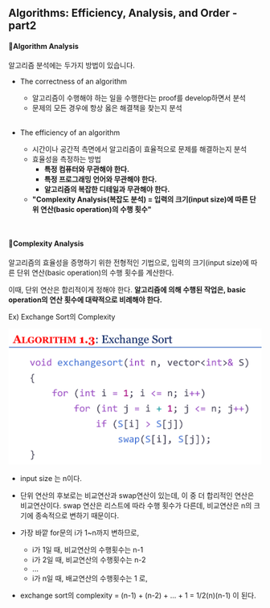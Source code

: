 ## Algorithms: Efficiency, Analysis, and Order - part2

#### 📌Algorithm Analysis

알고리즘 분석에는 두가지 방법이 있습니다.

- The correctness of an algorithm

  - 알고리즘이 수행해야 하는 일을 수행한다는 proof를 develop하면서 분석
  - 문제의 모든 경우에 항상 옳은 해결책을 찾는지 분석

  <br>

- The efficiency of an algorithm

  - 시간이나 공간적 측면에서 알고리즘이 효율적으로 문제를 해결하는지 분석
  - 효율성을 측정하는 방법
    - **특정 컴퓨터와 무관해야 한다.**
    - **특정 프로그래밍 언어와 무관해야 한다.**
    - **알고리즘의 복잡한 디테일과 무관해야 한다.**
  - **"Complexity Analysis(복잡도 분석) = 입력의 크기(input size)에 따른 단위 연산(basic operation)의 수행 횟수"**

<br>

#### 📌Complexity Analysis

알고리즘의 효율성을 증명하기 위한 전형적인 기법으로, 입력의 크기(input size)에 따른 단위 연산(basic operation)의 수행 횟수를 계산한다.

이때, 단위 연산은 합리적이게 정해야 한다. **알고리즘에 의해 수행된 작업은, basic operation의 연산 횟수에 대략적으로 비례해야 한다.**

Ex) Exchange Sort의 Complexity

![exchange_sort](algorithms.assets/exchange_sort.jpeg)

- input size 는 n이다.

- 단위 연산의 후보로는 비교연산과 swap연산이 있는데, 이 중 더 합리적인 연산은 비교연산이다. swap 연산은 리스트에 따라 수행 횟수가 다른데, 비교연산은 n의 크기에 종속적으로 변하기 때문이다.
- 가장 바깥 for문의 i가 1~n까지 변하므로, 
  - i가 1일 때, 비교연산의 수행횟수는 n-1
  - i가 2일 때, 비교연산의 수행횟수는 n-2
  - ...
  - i가 n일 때, 배교연산의 수행횟수는 1 로,
- exchange sort의 complexity = (n-1) + (n-2) + ... + 1 = 1/2(n)(n-1) 이 된다.